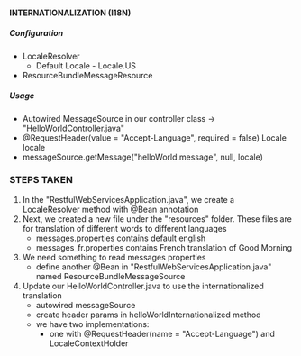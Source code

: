 #### INTERNATIONALIZATION (I18N)

##### Configuration
- LocaleResolver
    - Default Locale - Locale.US
- ResourceBundleMessageResource

##### Usage
- Autowired MessageSource in our controller class -> "HelloWorldController.java"
- @RequestHeader(value = "Accept-Language", required = false) Locale locale
- messageSource.getMessage("helloWorld.message", null, locale)

### STEPS TAKEN
1. In the "RestfulWebServicesApplication.java", we create a LocaleResolver method with @Bean annotation
2. Next, we created a new file under the "resources" folder. These files are for translation of different words to different languages
   - messages.properties contains default english
   - messages_fr.properties contains French translation of Good Morning
3. We need something to read messages properties
   - define another @Bean in "RestfulWebServicesApplication.java" named ResourceBundleMessageSource
4. Update our HelloWorldController.java to use the internationalized translation
   - autowired messageSource
   - create header params in helloWorldInternationalized method
   - we have two implementations:
     - one with @RequestHeader(name = "Accept-Language") and LocaleContextHolder